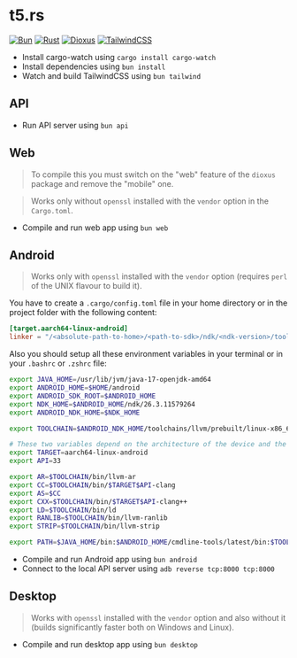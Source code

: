 # t5.rs

[![Bun](https://img.shields.io/badge/Bun-14151a?style=for-the-badge&logoColor=fbf0df&logo=bun)](https://bun.sh/)
[![Rust](https://img.shields.io/badge/Rust-f75208?style=for-the-badge&logo=rust&logoColor=white)](https://www.rust-lang.org/)
[![Dioxus](https://img.shields.io/badge/Dioxus-00a8d6?style=for-the-badge)](https://dioxuslabs.com/)
[![TailwindCSS](https://img.shields.io/badge/TailwindCSS-38b2ac?style=for-the-badge&logo=tailwind-css&logoColor=white)](https://tailwindcss.com/)

- Install cargo-watch using `cargo install cargo-watch`
- Install dependencies using `bun install`
- Watch and build TailwindCSS using `bun tailwind`

## API

- Run API server using `bun api`

## Web

> To compile this you must switch on the "web" feature of the `dioxus` package and remove the "mobile" one.

> Works only without `openssl` installed with the `vendor` option in the `Cargo.toml`.

- Compile and run web app using `bun web`

## Android

> Works only with `openssl` installed with the `vendor` option (requires `perl` of the UNIX flavour to build it).

You have to create a `.cargo/config.toml` file in your home directory or in the project folder with the following content:

```toml
[target.aarch64-linux-android]
linker = "/<absolute-path-to-home>/<path-to-sdk>/ndk/<ndk-version>/toolchains/llvm/prebuilt/linux-x86_64/bin/aarch64-linux-android<api-version>-clang"
```

Also you should setup all these environment variables in your terminal or in your `.bashrc` or `.zshrc` file:

```sh
export JAVA_HOME=/usr/lib/jvm/java-17-openjdk-amd64
export ANDROID_HOME=$HOME/android
export ANDROID_SDK_ROOT=$ANDROID_HOME
export NDK_HOME=$ANDROID_HOME/ndk/26.3.11579264
export ANDROID_NDK_HOME=$NDK_HOME

export TOOLCHAIN=$ANDROID_NDK_HOME/toolchains/llvm/prebuilt/linux-x86_64

# These two variables depend on the architecture of the device and the API version you are targeting
export TARGET=aarch64-linux-android
export API=33

export AR=$TOOLCHAIN/bin/llvm-ar
export CC=$TOOLCHAIN/bin/$TARGET$API-clang
export AS=$CC
export CXX=$TOOLCHAIN/bin/$TARGET$API-clang++
export LD=$TOOLCHAIN/bin/ld
export RANLIB=$TOOLCHAIN/bin/llvm-ranlib
export STRIP=$TOOLCHAIN/bin/llvm-strip

export PATH=$JAVA_HOME/bin:$ANDROID_HOME/cmdline-tools/latest/bin:$TOOLCHAIN/bin:$NDK_HOME:$ANDROID_HOME/platform-tools:$ANDROID_HOME/tools:$ANDROID_HOME/tools/bin:$PATH
```

- Compile and run Android app using `bun android`
- Connect to the local API server using `adb reverse tcp:8000 tcp:8000`

## Desktop

> Works with `openssl` installed with the `vendor` option and also without it (builds significantly faster both on Windows and Linux).

- Compile and run desktop app using `bun desktop`
